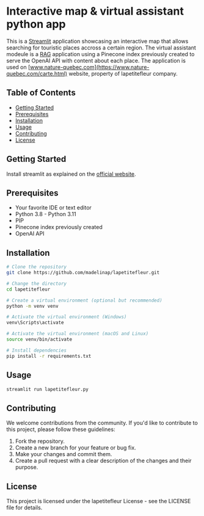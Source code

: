 # Interactive map & virtual assistant python app

This is a [Streamlit](https://streamlit.io/) application showcasing an interactive map that allows searching for touristic places accross a certain region. 
The virtual assistant modeule is a [RAG](https://www.pinecone.io/learn/retrieval-augmented-generation/) application using a Pinecone index previously created to serve the OpenAI API with content about each place. The application is used on [www.nature-quebec.com](https://www.nature-quebec.com/carte.html) website, property of lapetitefleur company.

## Table of Contents

- [Getting Started](#getting-started)
- [Prerequisites](#prerequisites)
- [Installation](#installation)
- [Usage](#usage)
- [Contributing](#contributing)
- [License](#license)

## Getting Started

Install streamlit as explained on the [official website](https://docs.streamlit.io/library/get-started/installation).

## Prerequisites

- Your favorite IDE or text editor
- Python 3.8 - Python 3.11
- PIP
- Pinecone index previously created
- OpenAI API

## Installation

```bash
# Clone the repository
git clone https://github.com/madelinap/lapetitefleur.git

# Change the directory
cd lapetitefleur

# Create a virtual environment (optional but recommended)
python -m venv venv

# Activate the virtual environment (Windows)
venv\Scripts\activate

# Activate the virtual environment (macOS and Linux)
source venv/bin/activate

# Install dependencies
pip install -r requirements.txt

```
## Usage

```bash
streamlit run lapetitefleur.py
```

## Contributing

We welcome contributions from the community. If you'd like to contribute to this project, please follow these guidelines:

1. Fork the repository.
2. Create a new branch for your feature or bug fix.
3. Make your changes and commit them.
4. Create a pull request with a clear description of the changes and their purpose.


## License
This project is licensed under the lapetitefleur License - see the LICENSE file for details.

